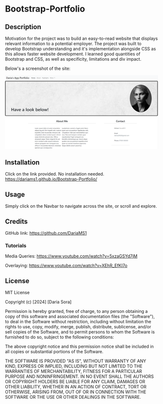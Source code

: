 # Bootstrap-Portfolio

## Description

Motivation for the project was to build an easy-to-read website that displays relevant information to a potential employer.
The project was built to develop Bootstrap understanding and it's implementation alongside CSS as this allows faster website development.
I learned good quantities of Bootstrap and CSS, as well as specificity, limitations and div impact.

Below's a screenshot of the site:

![Screenshot of the top of the portfolio page](/assets/images/Screenshot%202024-03-14%20192412.png "Opening page")

## Installation

Click on the link provided. No installation needed.
https://dariams1.github.io/Bootstrap-Portfolio/ 

## Usage

Simply click on the Navbar to navigate across the site, or scroll and explore.

## Credits

GitHub link: https://github.com/DariaMS1

### Tutorials
Media Queries:
https://www.youtube.com/watch?v=5xzaGSYd7jM

Overlaying:
https://www.youtube.com/watch?v=XEhR_EfKI7o

## License

MIT License

Copyright (c) [2024] [Daria Sora]

Permission is hereby granted, free of charge, to any person obtaining a copy
of this software and associated documentation files (the "Software"), to deal
in the Software without restriction, including without limitation the rights
to use, copy, modify, merge, publish, distribute, sublicense, and/or sell
copies of the Software, and to permit persons to whom the Software is
furnished to do so, subject to the following conditions:

The above copyright notice and this permission notice shall be included in all
copies or substantial portions of the Software.

THE SOFTWARE IS PROVIDED "AS IS", WITHOUT WARRANTY OF ANY KIND, EXPRESS OR
IMPLIED, INCLUDING BUT NOT LIMITED TO THE WARRANTIES OF MERCHANTABILITY,
FITNESS FOR A PARTICULAR PURPOSE AND NONINFRINGEMENT. IN NO EVENT SHALL THE
AUTHORS OR COPYRIGHT HOLDERS BE LIABLE FOR ANY CLAIM, DAMAGES OR OTHER
LIABILITY, WHETHER IN AN ACTION OF CONTRACT, TORT OR OTHERWISE, ARISING FROM,
OUT OF OR IN CONNECTION WITH THE SOFTWARE OR THE USE OR OTHER DEALINGS IN THE
SOFTWARE.
